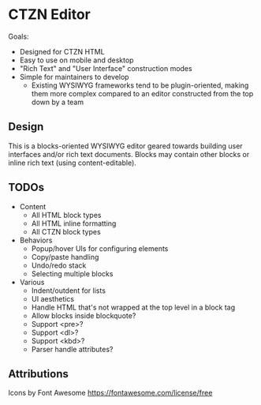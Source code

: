 # CTZN Editor

Goals:

- Designed for CTZN HTML
- Easy to use on mobile and desktop
- "Rich Text" and "User Interface" construction modes
- Simple for maintainers to develop
  - Existing WYSIWYG frameworks tend to be plugin-oriented, making them more complex compared to an editor constructed from the top down by a team

## Design

This is a blocks-oriented WYSIWYG editor geared towards building user interfaces and/or rich text documents. Blocks may contain other blocks or inline rich text (using content-editable).

## TODOs

- Content
  - All HTML block types
  - All HTML inline formatting
  - All CTZN block types
- Behaviors
  - Popup/hover UIs for configuring elements
  - Copy/paste handling
  - Undo/redo stack
  - Selecting multiple blocks
- Various
  - Indent/outdent for lists
  - UI aesthetics
  - Handle HTML that's not wrapped at the top level in a block tag
  - Allow blocks inside blockquote?
  - Support &lt;pre&gt;?
  - Support &lt;dl&gt;?
  - Support &lt;kbd&gt;?
  - Parser handle attributes?

## Attributions

Icons by Font Awesome https://fontawesome.com/license/free